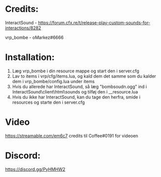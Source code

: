 # Credits:
InteractSound - https://forum.cfx.re/t/release-play-custom-sounds-for-interactions/8282

vrp_bombe - oMarkez#6666

# Installation:
1. Læg vrp_bombe i din resource mappe og start den i server.cfg
2. Lav to items i vrp/cfg/items.lua, og kald dem det samme som du kalder dem i vrp_bombe/config.lua under items
3. Hvis du allerede har InteractSound, så læg "bombsoudn.ogg" ind i InteractSound\client\html\sounds og tilføj den i __resource.lua
4. Hvis du ikke har InteractSound, kan du tage den herfra, smide i resources og starte den i server.cfg

# Video
https://streamable.com/em6c7 credits til Coffee#0191 for videoen

# Discord: 
https://discord.gg/PyHMHW2
